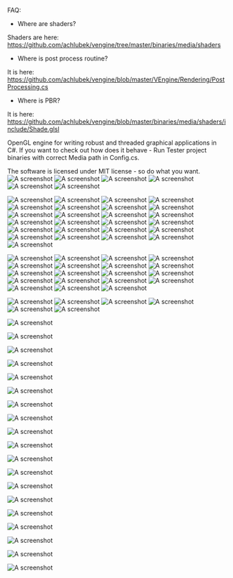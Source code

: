 FAQ:
- Where are shaders?

Shaders are here: https://github.com/achlubek/vengine/tree/master/binaries/media/shaders

- Where is post process routine?

It is here: https://github.com/achlubek/vengine/blob/master/VEngine/Rendering/PostProcessing.cs

- Where is PBR?

It is here: https://github.com/achlubek/vengine/blob/master/binaries/media/shaders/include/Shade.glsl



OpenGL engine for writing robust and threaded graphical applications in C#.
If you want to check out how does it behave - Run Tester project binaries with correct Media path in Config.cs.

The software is licensed under MIT license - so do what you want.
![A screenshot](http://i.imgur.com/WKzLA1x.jpg "Screenshot")
![A screenshot](http://i.imgur.com/2BXZ6I9.jpg "Screenshot")
![A screenshot](http://i.imgur.com/pfxFfLG.jpg "Screenshot")
![A screenshot](http://i.imgur.com/iKJyArl.jpg "Screenshot")
![A screenshot](http://i.imgur.com/h0TxGLt.jpg "Screenshot")
![A screenshot](http://i.imgur.com/3syIIsz.jpg "Screenshot")

![A screenshot](http://i.imgur.com/WETl5Xc.jpg "Screenshot")
![A screenshot](http://i.imgur.com/6NfsVaO.jpg "Screenshot")
![A screenshot](http://i.imgur.com/kX9P1Gu.jpg "Screenshot")
![A screenshot](http://i.imgur.com/MCFqZqS.jpg "Screenshot")
![A screenshot](http://i.imgur.com/EVXhJsv.jpg "Screenshot")
![A screenshot](http://i.imgur.com/QoMxCYo.jpg "Screenshot")
![A screenshot](http://i.imgur.com/GE5yr4U.jpg "Screenshot")
![A screenshot](http://i.imgur.com/RCwtfMk.jpg "Screenshot")
![A screenshot](http://i.imgur.com/34qTym0.jpg "Screenshot")
![A screenshot](http://i.imgur.com/QrISFYv.jpg "Screenshot")
![A screenshot](http://i.imgur.com/u7ramfG.jpg "Screenshot")
![A screenshot](http://i.imgur.com/EuEPHy0.jpg "Screenshot")
![A screenshot](http://i.imgur.com/Bi1rN93.jpg "Screenshot")
![A screenshot](http://i.imgur.com/Th7j5IH.png "Screenshot")
![A screenshot](http://i.imgur.com/8cSXC9Z.png "Screenshot")
![A screenshot](http://i.imgur.com/83EJpYj.png "Screenshot")
![A screenshot](http://i.imgur.com/JrLq1ew.png "Screenshot")
![A screenshot](http://i.imgur.com/Qd1c5G0.png "Screenshot")
![A screenshot](http://i.imgur.com/cTH8sE2.png "Screenshot")
![A screenshot](http://i.imgur.com/6bXEWxO.png "Screenshot")
![A screenshot](http://i.imgur.com/KGYS4hW.png "Screenshot")
![A screenshot](http://i.imgur.com/6NUoONp.png "Screenshot")
![A screenshot](http://i.imgur.com/PSq2ZN2.png "Screenshot")
![A screenshot](http://i.imgur.com/SXSq7Dl.png "Screenshot")
![A screenshot](http://i.imgur.com/DsvRDWI.png "Screenshot")


![A screenshot](http://i.imgur.com/180bFAK.jpg "Screenshot")
![A screenshot](http://i.imgur.com/mzHngDa.jpg "Screenshot")
![A screenshot](http://i.imgur.com/M0tbioU.jpg "Screenshot")
![A screenshot](http://i.imgur.com/n60RELK.jpg "Screenshot")
![A screenshot](http://i.imgur.com/4JIJKyr.jpg "Screenshot")
![A screenshot](http://i.imgur.com/BKHcoo7.jpg "Screenshot")
![A screenshot](http://i.imgur.com/85F4zCO.jpg "Screenshot")
![A screenshot](http://i.imgur.com/QbDWZX6.jpg "Screenshot")
![A screenshot](http://i.imgur.com/lOFEeE9.jpg "Screenshot")
![A screenshot](http://i.imgur.com/vb0AUdC.jpg "Screenshot")
![A screenshot](http://i.imgur.com/UjCt12d.jpg "Screenshot")
![A screenshot](http://i.imgur.com/Rxv8kLn.jpg "Screenshot")
![A screenshot](http://i.imgur.com/5kIRZDc.jpg "Screenshot")
![A screenshot](http://i.imgur.com/3zmzK7V.jpg "Screenshot")
![A screenshot](http://i.imgur.com/lWBT6nL.jpg "Screenshot")
![A screenshot](http://i.imgur.com/p00Efqc.jpg "Screenshot")
![A screenshot](http://i.imgur.com/pTtqNVd.jpg "Screenshot")
![A screenshot](http://i.imgur.com/pfA5OMD.jpg "Screenshot")
![A screenshot](http://i.imgur.com/M3CHHTH.jpg "Screenshot")

![A screenshot](http://i.imgur.com/L7YRpHs.jpg "Screenshot")
![A screenshot](http://i.imgur.com/cSFmoSf.jpgg "Screenshot")
![A screenshot](http://i.imgur.com/fADbS3s.jpg "Screenshot")
![A screenshot](http://i.imgur.com/fLacH56.jpg "Screenshot")
![A screenshot](http://i.imgur.com/ImolpBP.jpg "Screenshot")
![A screenshot](http://i.imgur.com/f9hYvog.jpg "Screenshot")

![A screenshot](http://i.imgur.com/YeSWlGI.png "Screenshot")

![A screenshot](http://i.imgur.com/p5h1sjq.jpg "Screenshot")

![A screenshot](http://i.imgur.com/TZISwdx.png "Screenshot")

![A screenshot](http://i.imgur.com/7vETONq.png "Screenshot")

![A screenshot](http://i.imgur.com/7NfaOWm.png "Screenshot")

![A screenshot](http://deferred.pl/wp-content/uploads/2015/04/TdLd86M.jpg "Screenshot")

![A screenshot](http://i.imgur.com/l03L9Xd.png "Screenshot")

![A screenshot](http://i.imgur.com/g48bBcE.jpg "Screenshot")

![A screenshot](http://i.imgur.com/pxjinyV.jpg "Screenshot")

![A screenshot](http://i.imgur.com/yqXgdzk.jpg "Screenshot")

![A screenshot](http://i.imgur.com/gVS6mEK.jpg "Screenshot")

![A screenshot](http://i.imgur.com/mr7jZdc.jpg "Screenshot")

![A screenshot](http://i.imgur.com/Pwz48v1.jpg "Screenshot")

![A screenshot](http://i.imgur.com/qZLnefr.jpg "Screenshot")

![A screenshot](http://i.imgur.com/8J13NGI.jpg "Screenshot")

![A screenshot](http://i.imgur.com/1nWJQKz.jpg "Screenshot")

![A screenshot](http://i.imgur.com/QqXkx3m.jpg "Screenshot")

![A screenshot](http://i.imgur.com/RrAAhJc.jpg "Screenshot")

![A screenshot](http://i.imgur.com/Q3avUB2.jpg "Screenshot")

